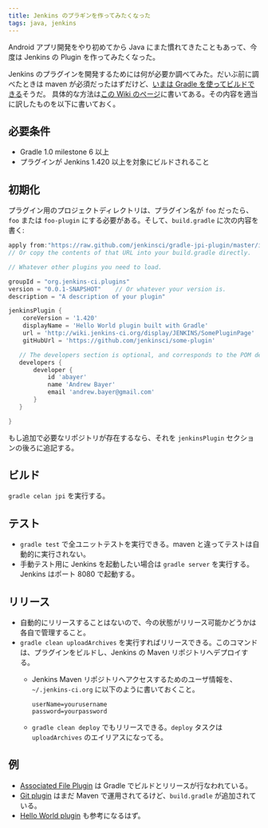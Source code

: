 ```yaml
---
title: Jenkins のプラギンを作ってみたくなった
tags: java, jenkins
---
```


Android アプリ開発をやり初めてから Java にまた慣れてきたこともあって、今度は Jenkins の Plugin を作ってみたくなった。

Jenkins のプラグインを開発するためには何が必要か調べてみた。だいぶ前に調べたときは maven が必須だったはずだけど、[いまは Gradle を使ってビルドできる](https://jenkins-ci.org/node/363)そうだ。
具体的な方法は[この Wiki のページ](https://wiki.jenkins-ci.org/display/JENKINS/Gradle+JPI+Plugin)に書いてある。その内容を適当に訳したものを以下に書いておく。

## 必要条件

- Gradle 1.0 milestone 6 以上
- プラグインが Jenkins 1.420 以上を対象にビルドされること

## 初期化

プラグイン用のプロジェクトディレクトリは、プラグイン名が `foo` だったら、`foo` または `foo-plugin` にする必要がある。そして、`build.gradle` に次の内容を書く:

~~~~ groovy
apply from:"https://raw.github.com/jenkinsci/gradle-jpi-plugin/master/install"
// Or copy the contents of that URL into your build.gradle directly.

// Whatever other plugins you need to load.

groupId = "org.jenkins-ci.plugins"
version = "0.0.1-SNAPSHOT"    // Or whatever your version is.
description = "A description of your plugin"

jenkinsPlugin {
    coreVersion = '1.420'                                               // Version of Jenkins core this plugin depends on.
    displayName = 'Hello World plugin built with Gradle'                // Human-readable name of plugin.
    url = 'http://wiki.jenkins-ci.org/display/JENKINS/SomePluginPage'   // URL for plugin on Jenkins wiki or elsewhere.
    gitHubUrl = 'https://github.com/jenkinsci/some-plugin'              // Plugin URL on GitHub. Optional.

   // The developers section is optional, and corresponds to the POM developers section.
   developers {
       developer {
           id 'abayer'
           name 'Andrew Bayer'
           email 'andrew.bayer@gmail.com'
       }
   }                           

}
~~~~

もし追加で必要なリポジトリが存在するなら、それを `jenkinsPlugin` セクションの後ろに追記する。

## ビルド

`gradle celan jpi` を実行する。

## テスト

- `gradle test` で全ユニットテストを実行できる。maven と違ってテストは自動的に実行されない。
- 手動テスト用に Jenkins を起動したい場合は `gradle server` を実行する。Jenkins はポート 8080 で起動する。

## リリース

- 自動的にリリースすることはないので、今の状態がリリース可能かどうかは各自で管理すること。
- `gradle clean uploadArchives` を実行すればリリースできる。このコマンドは、プラグインをビルドし、Jenkins の Maven リポジトリへデプロイする。
  - Jenkins Maven リポジトリへアクセスするためのユーザ情報を、`~/.jenkins-ci.org` に以下のように書いておくこと。

    ~~~~
    userName=yourusername
    password=yourpassword
    ~~~~

  - `gradle clean deploy` でもリリースできる。`deploy` タスクは `uploadArchives` のエイリアスになってる。

## 例

- [Associated File Plugin](https://github.com/jenkinsci/associated-files-plugin) は Gradle でビルドとリリースが行なわれている。
- [Git plugin](https://github.com/jenkinsci/git-plugin) はまだ Maven で運用されてるけど、`build.gradle` が追加されている。
- [Hello World plugin](https://github.com/jenkinsci/hello-world-plugin) も参考になるはず。
